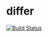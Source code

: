 # differ

[![Build Status](https://travis-ci.org/grahamegee/differ.svg?branch=master)](
https://travis-ci.org/grahamegee/differ)

